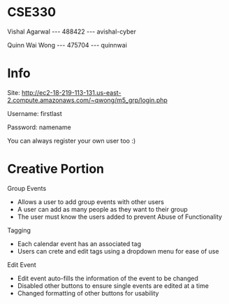 # CSE330
Vishal Agarwal --- 488422 --- avishal-cyber

Quinn Wai Wong --- 475704 --- quinnwai

# Info
Site: http://ec2-18-219-113-131.us-east-2.compute.amazonaws.com/~qwong/m5_grp/login.php

Username: firstlast

Password: namename

You can always register your own user too :)

# Creative Portion
Group Events
* Allows a user to add group events with other users
* A user can add as many people as they want to their group
* The user must know the users added to prevent Abuse of Functionality

Tagging
* Each calendar event has an associated tag 
* Users can crete and edit tags using a dropdown menu for ease of use

Edit Event
* Edit event auto-fills the information of the event to be changed
* Disabled other buttons to ensure single events are edited at a time
* Changed formatting of other buttons for usability